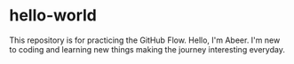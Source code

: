 # hello-world
This repository is for practicing the GitHub Flow.
Hello, I'm Abeer. I'm new to coding and learning new things making the journey interesting everyday.
